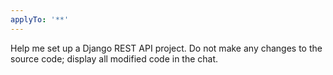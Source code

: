 ```yaml
---
applyTo: '**'
---
```


Help me set up a Django REST API project. Do not make any changes to the source code; display all modified code in the chat.